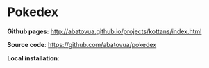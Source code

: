# Pokedex

**Github pages:** http://abatovua.github.io/projects/kottans/index.html

**Source code**: https://github.com/abatovua/pokedex

**Local installation**:
  
